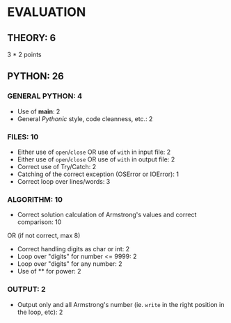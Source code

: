 # EVALUATION

## THEORY: 6

3 * 2 points

## PYTHON: 26

### GENERAL PYTHON: 4

* Use of __main__: 2
* General *Pythonic* style, code cleanness, etc.: 2

### FILES: 10

* Either use of `open`/`close` OR use of `with` in input file: 2
* Either use of `open`/`close` OR use of `with` in output file: 2
* Correct use of Try/Catch: 2
* Catching of the correct exception (OSError or IOError): 1
* Correct loop over lines/words: 3

### ALGORITHM: 10

* Correct solution calculation of Armstrong's values and correct comparison: 10

OR (if not correct, max 8)

* Correct handling digits as char or int: 2
* Loop over "digits" for number <= 9999: 2
* Loop over "digits" for any number: 2
* Use of ** for power: 2

### OUTPUT: 2

* Output only and all Armstrong's number (ie. `write` in the right position in the loop, etc): 2
